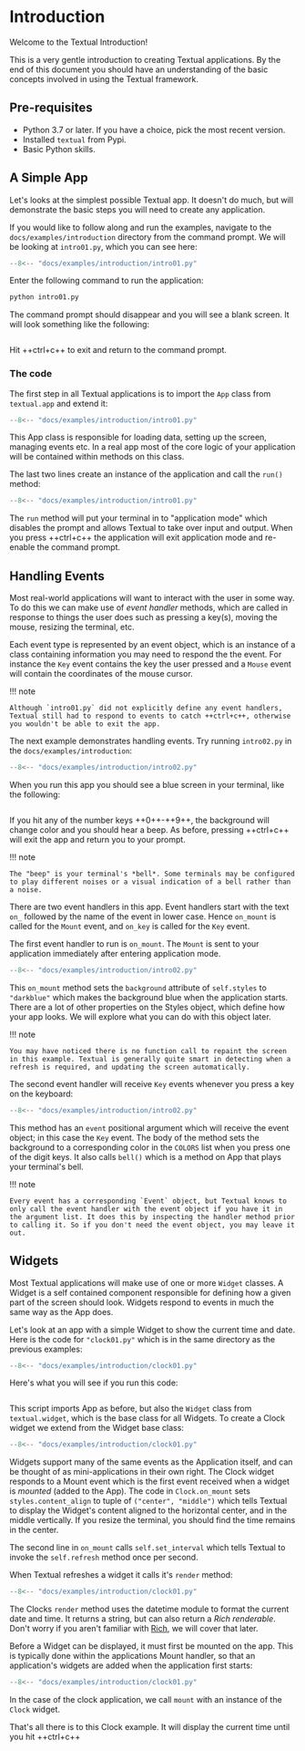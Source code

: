 # Introduction

Welcome to the Textual Introduction!

This is a very gentle introduction to creating Textual applications. By the end of this document you should have an understanding of the basic concepts involved in using the Textual framework.

## Pre-requisites

- Python 3.7 or later. If you have a choice, pick the most recent version.
- Installed `textual` from Pypi.
- Basic Python skills.

## A Simple App

Let's looks at the simplest possible Textual app. It doesn't do much, but will demonstrate the basic steps you will need to create any application.

If you would like to follow along and run the examples, navigate to the `docs/examples/introduction` directory from the command prompt. We will be looking at `intro01.py`, which you can see here:

```python title="intro01.py"
--8<-- "docs/examples/introduction/intro01.py"
```

Enter the following command to run the application:

```bash
python intro01.py
```

The command prompt should disappear and you will see a blank screen. It will look something like the following:

```{.textual path="docs/examples/introduction/intro01.py"}

```

Hit ++ctrl+c++ to exit and return to the command prompt.

### The code

The first step in all Textual applications is to import the `App` class from `textual.app` and extend it:

```python hl_lines="1 2 3 4 5" title="intro01.py"
--8<-- "docs/examples/introduction/intro01.py"
```

This App class is responsible for loading data, setting up the screen, managing events etc. In a real app most of the core logic of your application will be contained within methods on this class.

The last two lines create an instance of the application and call the `run()` method:

```python hl_lines="8 9" title="intro01.py"
--8<-- "docs/examples/introduction/intro01.py"
```

The `run` method will put your terminal in to "application mode" which disables the prompt and allows Textual to take over input and output. When you press ++ctrl+c++ the application will exit application mode and re-enable the command prompt.

## Handling Events

Most real-world applications will want to interact with the user in some way. To do this we can make use of _event handler_ methods, which are called in response to things the user does such as pressing a key(s), moving the mouse, resizing the terminal, etc.

Each event type is represented by an event object, which is an instance of a class containing information you may need to respond the the event. For instance the `Key` event contains the key the user pressed and a `Mouse` event will contain the coordinates of the mouse cursor.

!!! note

    Although `intro01.py` did not explicitly define any event handlers, Textual still had to respond to events to catch ++ctrl+c++, otherwise you wouldn't be able to exit the app.

The next example demonstrates handling events. Try running `intro02.py` in the `docs/examples/introduction`:

```python title="intro02.py"
--8<-- "docs/examples/introduction/intro02.py"
```

When you run this app you should see a blue screen in your terminal, like the following:

```{.textual path="docs/examples/introduction/intro02.py"}

```

If you hit any of the number keys ++0++-++9++, the background will change color and you should hear a beep. As before, pressing ++ctrl+c++ will exit the app and return you to your prompt.

!!! note

    The "beep" is your terminal's *bell*. Some terminals may be configured to play different noises or a visual indication of a bell rather than a noise.

There are two event handlers in this app. Event handlers start with the text `on_` followed by the name of the event in lower case. Hence `on_mount` is called for the `Mount` event, and `on_key` is called for the `Key` event.

The first event handler to run is `on_mount`. The `Mount` is sent to your application immediately after entering application mode.

```python hl_lines="19 20" title="intro02.py"
--8<-- "docs/examples/introduction/intro02.py"
```

This `on_mount` method sets the `background` attribute of `self.styles` to `"darkblue"` which makes the background blue when the application starts. There are a lot of other properties on the Styles object, which define how your app looks. We will explore what you can do with this object later.

!!! note

    You may have noticed there is no function call to repaint the screen in this example. Textual is generally quite smart in detecting when a refresh is required, and updating the screen automatically.

The second event handler will receive `Key` events whenever you press a key on the keyboard:

```python hl_lines="22 23 24 25" title="intro02.py"
--8<-- "docs/examples/introduction/intro02.py"
```

This method has an `event` positional argument which will receive the event object; in this case the `Key` event. The body of the method sets the background to a corresponding color in the `COLORS` list when you press one of the digit keys. It also calls `bell()` which is a method on App that plays your terminal's bell.

!!! note

    Every event has a corresponding `Event` object, but Textual knows to only call the event handler with the event object if you have it in the argument list. It does this by inspecting the handler method prior to calling it. So if you don't need the event object, you may leave it out.

## Widgets

Most Textual applications will make use of one or more `Widget` classes. A Widget is a self contained component responsible for defining how a given part of the screen should look. Widgets respond to events in much the same way as the App does.

Let's look at an app with a simple Widget to show the current time and date. Here is the code for `"clock01.py"` which is in the same directory as the previous examples:

```python title="clock01.py"
--8<-- "docs/examples/introduction/clock01.py"
```

Here's what you will see if you run this code:

```{.textual path="docs/examples/introduction/clock01.py"}

```

This script imports App as before, but also the `Widget` class from `textual.widget`, which is the base class for all Widgets. To create a Clock widget we extend from the Widget base class:

```python title="clock01.py" hl_lines="7 8 9 10 11 12 13"
--8<-- "docs/examples/introduction/clock01.py"
```

Widgets support many of the same events as the Application itself, and can be thought of as mini-applications in their own right. The Clock widget responds to a Mount event which is the first event received when a widget is _mounted_ (added to the App). The code in `Clock.on_mount` sets `styles.content_align` to tuple of `("center", "middle")` which tells Textual to display the Widget's content aligned to the horizontal center, and in the middle vertically. If you resize the terminal, you should find the time remains in the center.

The second line in `on_mount` calls `self.set_interval` which tells Textual to invoke the `self.refresh` method once per second.

When Textual refreshes a widget it calls it's `render` method:

```python title="clock01.py" hl_lines="12 13"
--8<-- "docs/examples/introduction/clock01.py"
```

The Clocks `render` method uses the datetime module to format the current date and time. It returns a string, but can also return a _Rich renderable_. Don't worry if you aren't familiar with [Rich](https://github.com/Textualize/rich), we will cover that later.

Before a Widget can be displayed, it must first be mounted on the app. This is typically done within the applications Mount handler, so that an application's widgets are added when the application first starts:

```python title="clock01.py" hl_lines="17 18"
--8<-- "docs/examples/introduction/clock01.py"
```

In the case of the clock application, we call `mount` with an instance of the `Clock` widget.

That's all there is to this Clock example. It will display the current time until you hit ++ctrl+c++
